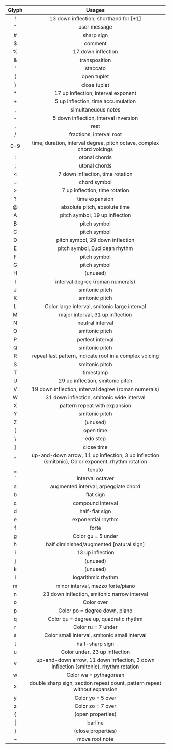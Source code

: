 | Glyph | Usages |
|:-----:|:------:|
| !     | 13 down inflection, shorthand for [+1]|
| "     | user message |
| #     | sharp sign |
| $     | comment |
| %     | 17 down inflection |
| &     | transposition |
| '     | staccato |
| (     | open tuplet |
| )     | close tuplet |
| *     | 17 up inflection, interval exponent |
| +     | 5 up inflection, time accumulation |
| ,     | simultaneuous notes |
| -     | 5 down inflection, interval inversion |
| .     | rest |
| /     | fractions, interval root |
| 0-9   | time, duration, interval degree, pitch octave, complex chord voicings |
| :     | otonal chords |
| ;     | utonal chords |
| <     | 7 down inflection, time rotation |
| =     | chord symbol |
| >     | 7 up inflection, time rotation |
| ?     | time expansion |
| @     | absolute pitch, absolute time |
| A     | pitch symbol, 19 up inflection |
| B     | pitch symbol |
| C     | pitch symbol |
| D     | pitch symbol, 29 down inflection |
| E     | pitch symbol, Euclidean rhythm |
| F     | pitch symbol |
| G     | pitch symbol |
| H     | (unused) |
| I     | interval degree (roman numerals) |
| J     | smitonic pitch |
| K     | smitonic pitch |
| L     | Color large interval, smitonic large interval |
| M     | major interval, 31 up inflection |
| N     | neutral interval |
| O     | smitonic pitch |
| P     | perfect interval |
| Q     | smitonic pitch |
| R     | repeat last pattern, indicate root in a complex voicing |
| S     | smitonic pitch |
| T     | timestamp |
| U     | 29 up inflection, smitonic pitch |
| V     | 19 down inflection, interval degree (roman numerals) |
| W     | 31 down inflection, smitonic wide interval |
| X     | pattern repeat with expansion |
| Y     | smitonic pitch |
| Z     | (unused) |
| [     | open time |
| \     | edo step |
| ]     | close time |
| ^     | up-and-down arrow, 11 up inflection, 3 up inflection (smitonic), Color exponent, rhythm rotation |
| _     | tenuto |
| \`    | interval octaver |
| a     | augmented interval, arpeggiate chord |
| b     | flat sign |
| c     | compound interval |
| d     | half-flat sign |
| e     | exponential rhythm |
| f     | forte |
| g     | Color gu = 5 under |
| h     | half diminished/augmented [natural sign] |
| i     | 13 up inflection |
| j     | (unused) |
| k     | (unused) |
| l     | logarithmic rhythm |
| m     | minor interval, mezzo forte/piano |
| n     | 23 down inflection, smitonic narrow interval |
| o     | Color over |
| p     | Color po = degree down, piano |
| q     | Color qu = degree up, quadratic rhythm |
| r     | Color ru = 7 under |
| s     | Color small interval, smitonic small interval |
| t     | half-sharp sign |
| u     | Color under, 23 up inflection |
| v     | up-and-down arrow, 11 down inflection, 3 down inflection (smitonic), rhythm rotation |
| w     | Color wa = pythagorean |
| x     | double sharp sign, section repeat count, pattern repeat without expansion |
| y     | Color yo = 5 over |
| z     | Color zo = 7 over |
| {     | (open properties) |
| \|    | barline |
| }     | (close properties) |
| ~     | move root note |
